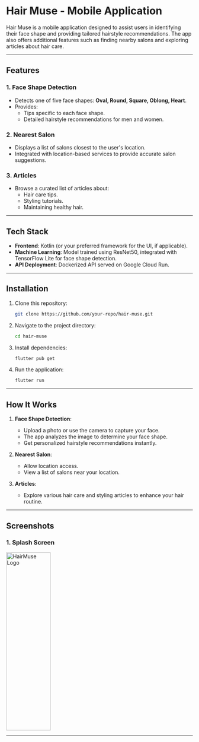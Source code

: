 # Hair Muse - Mobile Application

Hair Muse is a mobile application designed to assist users in identifying their face shape and providing tailored hairstyle recommendations. The app also offers additional features such as finding nearby salons and exploring articles about hair care.

---

## Features

### 1. **Face Shape Detection**
   - Detects one of five face shapes: **Oval, Round, Square, Oblong, Heart**.
   - Provides:
     - Tips specific to each face shape.
     - Detailed hairstyle recommendations for men and women.

### 2. **Nearest Salon**
   - Displays a list of salons closest to the user's location.
   - Integrated with location-based services to provide accurate salon suggestions.

### 3. **Articles**
   - Browse a curated list of articles about:
     - Hair care tips.
     - Styling tutorials.
     - Maintaining healthy hair.

---

## Tech Stack
- **Frontend**: Kotlin (or your preferred framework for the UI, if applicable).
- **Machine Learning**: Model trained using ResNet50, integrated with TensorFlow Lite for face shape detection.
- **API Deployment**: Dockerized API served on Google Cloud Run.

---

## Installation

1. Clone this repository:
   ```bash
   git clone https://github.com/your-repo/hair-muse.git
   ```
2. Navigate to the project directory:
   ```bash
   cd hair-muse
   ```
3. Install dependencies:
   ```bash
   flutter pub get
   ```
4. Run the application:
   ```bash
   flutter run
   ```

---

## How It Works

1. **Face Shape Detection**:
   - Upload a photo or use the camera to capture your face.
   - The app analyzes the image to determine your face shape.
   - Get personalized hairstyle recommendations instantly.

2. **Nearest Salon**:
   - Allow location access.
   - View a list of salons near your location.

3. **Articles**:
   - Explore various hair care and styling articles to enhance your hair routine.

---

## Screenshots
### 1. Splash Screen
  <img src="https://github.com/HairMuseApp/HairMuse-MD/blob/master/Hair%20Muse%20.png" alt="HairMuse Logo" width="120" height="480">

---

